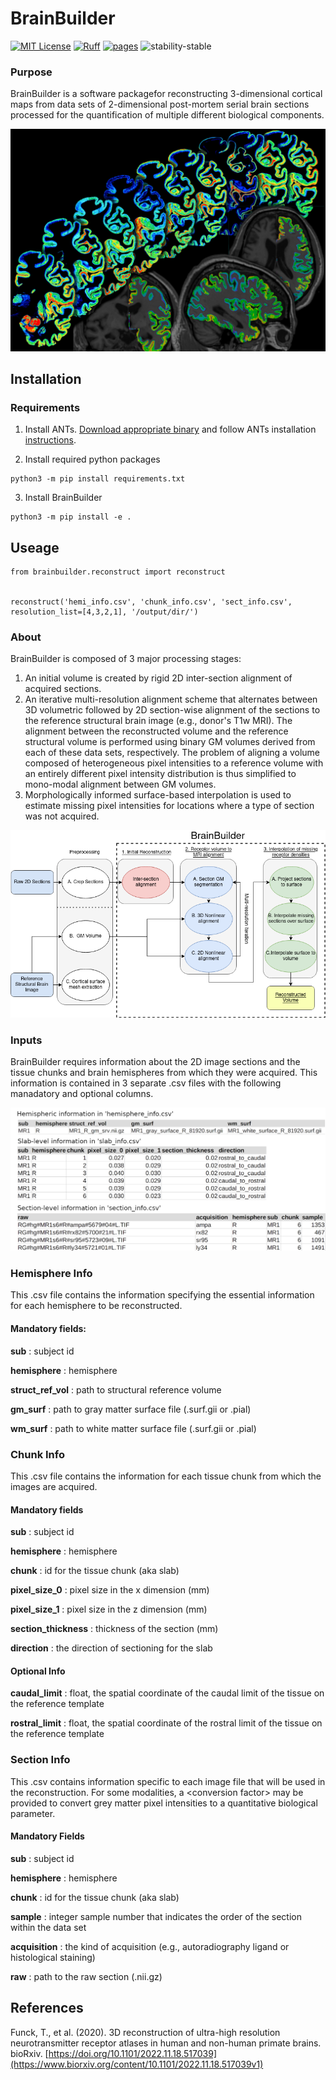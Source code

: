# BrainBuilder

[![MIT License](https://img.shields.io/badge/license-MIT-blue.svg)](https://github.com/tfunck/brainbuilder/blob/main/LICENSE)
[![Ruff](https://img.shields.io/endpoint?url=https://raw.githubusercontent.com/astral-sh/ruff/main/assets/badge/v2.json)](https://github.com/astral-sh/ruff)
[![pages](https://img.shields.io/badge/api-docs-blue)](documentation/html/brainbuilder/index.html)
![stability-stable](https://img.shields.io/badge/stability-stable-green.svg)

### Purpose
BrainBuilder is a software packagefor reconstructing 3-dimensional cortical maps from data sets of 2-dimensional post-mortem serial brain sections processed for the quantification of multiple different biological components.

![BrainBuilder](docs/images/banner.png)

## Installation


### Requirements
1) Install ANTs. [Download appropriate binary](https://github.com/ANTsX/ANTs/releases) and follow ANTs installation [instructions](https://github.com/ANTsX/ANTs/wiki/Installing-ANTs-release-binaries#installing-binaries-mac-os-and-linux). 

2) Install required python packages
```
python3 -m pip install requirements.txt 
```

3) Install BrainBuilder
```
python3 -m pip install -e .
```

## Useage

```python3
from brainbuilder.reconstruct import reconstruct


reconstruct('hemi_info.csv', 'chunk_info.csv', 'sect_info.csv', resolution_list=[4,3,2,1], '/output/dir/')
```

### About
BrainBuilder is composed of 3 major processing stages:
1) An initial volume is created by rigid 2D inter-section alignment of acquired sections.
2) An iterative multi-resolution alignment scheme that alternates between 3D volumetric followed by 2D section-wise alignment of the sections to the reference structural brain image (e.g., donor's T1w MRI). The alignment between the reconstructed volume and the reference structural volume is performed using binary GM volumes derived from each of these data sets, respectively. The problem of aligning a volume composed of heterogeneous pixel intensities to a reference volume with an entirely different pixel intensity distribution is thus simplified to mono-modal alignment between GM volumes. 
3) Morphologically informed surface-based interpolation is used to estimate missing pixel intensities for locations where a type of section was not acquired.

![Schema](docs/images/schema.png)

### Inputs 

BrainBuilder requires information about the 2D image sections and the tissue chunks and brain hemispheres from which they were acquired. This information is contained in 3 separate .csv files with the following manadatory and optional columns.


![Example .csv files](docs/images/csv_inputs.png)


### Hemisphere Info
This .csv file contains the information specifying the essential information for each hemisphere to be reconstructed. 

#### Mandatory fields: 
**sub** : subject id

**hemisphere** : hemisphere

**struct_ref_vol** : path to structural reference volume

**gm_surf** : path to gray matter surface file (.surf.gii or .pial)

**wm_surf** : path to white matter surface file (.surf.gii or .pial)

### Chunk Info
This .csv file contains the information for each tissue chunk from which the images are acquired.

#### Mandatory fields
**sub** : subject id

**hemisphere** : hemisphere

**chunk** : id for the tissue chunk (aka slab) 

**pixel_size_0** : pixel size in the x dimension (mm)

**pixel_size_1** : pixel size in the z dimension (mm)

**section_thickness** : thickness of the section (mm)

**direction** : the direction of sectioning for the slab

#### Optional Info
**caudal_limit** : float, the spatial coordinate of the caudal limit of the tissue on the reference template

**rostral_limit** : float, the spatial coordinate of the rostral limit of the tissue on the reference template

### Section Info
This .csv contains information specific to each image file that will be used in the reconstruction. For some modalities, a \<conversion factor\> may be provided to convert grey matter pixel intensities to a quantitative biological parameter. 

#### Mandatory Fields

**sub** : subject id

**hemisphere** : hemisphere

**chunk** : id for the tissue chunk (aka slab) 

**sample** : integer sample number that indicates the order of the section within the data set

**acquisition** : the kind of acquisition (e.g., autoradiography ligand or histological staining)

**raw** : path to the raw section (.nii.gz)

## References
Funck, T., et al. (2020). 3D reconstruction of ultra-high resolution neurotransmitter receptor atlases in human and non-human primate brains. bioRxiv. [https://doi.org/10.1101/2022.11.18.517039](https://www.biorxiv.org/content/10.1101/2022.11.18.517039v1)
